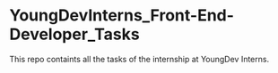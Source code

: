 # YoungDevInterns_Front-End-Developer_Tasks
This repo containts all the tasks of the internship at YoungDev Interns.  
